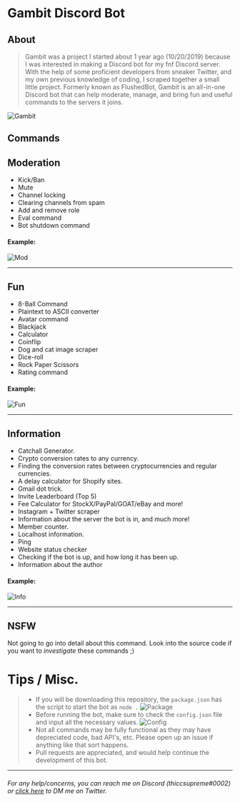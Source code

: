 
# Gambit Discord Bot

## About

> Gambit was a project I started about 1 year ago (10/20/2019) because I was interested in making a Discord bot for my fnf Discord server. With the help of some proficient developers from sneaker Twitter, and my own previous knowledge of coding, I scraped together a small little project. Formerly known as FlushedBot, Gambit is an all-in-one Discord bot that can help moderate, manage, and bring fun and useful commands to the servers it joins. 


![Gambit](https://i.imgur.com/dUHqQjx.png)


## Commands

## Moderation 
* Kick/Ban
* Mute
* Channel locking
* Clearing channels from spam
* Add and remove role
* Eval command
* Bot shutdown command

#### Example: 
![Mod](https://i.imgur.com/W0GUL2R.png)

___

## Fun 
* 8-Ball Command
* Plaintext to ASCII converter
* Avatar command
* Blackjack
* Calculator
* Coinflip
* Dog and cat image scraper
* Dice-roll 
* Rock Paper Scissors
* Rating command

#### Example: 

![Fun](https://i.imgur.com/mOyxVNM.png)

___

## Information
* Catchall Generator.
 * Crypto conversion rates to any currency.
* Finding the conversion rates between cryptocurrencies and regular currencies.
* A delay calculator for Shopify sites.
* Gmail dot trick.
* Invite Leaderboard (Top 5) 
* Fee Calculator for StockX/PayPal/GOAT/eBay and more!
* Instagram + Twitter scraper
* Information about the server the bot is in, and much more!
* Member counter.
* Localhost information.
* Ping
* Website status checker
* Checking if the bot is up, and how long it has been up. 
* Information about the author

#### Example: 

![Info](https://i.imgur.com/WRlexJM.png)

___

## NSFW
Not going to go into detail about this command. Look into the source code if you want to *investigate* these commands ;)


# Tips / Misc. 

> * If you will be downloading this repository, the `package.json` has the script to start the bot as `node .`
![Package](https://i.imgur.com/MzB95ez.png)
>  * Before running the bot, make sure to check the `config.json` file and input all the necessary values. 
![Config](https://i.imgur.com/4PatnnP.png)
>  * Not all commands may be fully functional as they may have depreciated code, bad API's, etc. Please open up an issue if anything like that sort happens. 
>  * Pull requests are appreciated, and would help continue the development of this bot. 

___
###### For any help/concerns, you can reach me on Discord (thiccsupreme#0002) or [click here](https://twitter.com/messages/compose?recipient_id=1053363951747117058) to DM me on Twitter.
